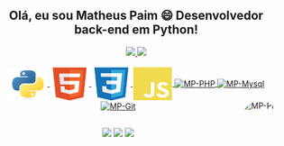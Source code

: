 <div align="center"> 
  <h2>
    Olá, eu sou Matheus Paim 😄 Desenvolvedor back-end em Python! 
  </h2>
</div>
<div align="center">
  <a href="https://github.com/matheuspaiim">
  <img height="180em" src="https://github-readme-stats.vercel.app/api?username=matheuspaiim&show_icons=true&theme=dark&include_all_commits=true&count_private=true"/>
  <img height="180em" src="https://github-readme-stats.vercel.app/api/top-langs/?username=matheuspaiim&layout=compact&langs_count=7&theme=dark"/>
</div>
<div style="display: inline_block" align="center"><br>
  <img align="center" alt="MP-Python" height="60" width="70" src="https://raw.githubusercontent.com/devicons/devicon/master/icons/python/python-original.svg">
  <img align="center" alt="MP-HTML" height="60" width="70" src="https://raw.githubusercontent.com/devicons/devicon/master/icons/html5/html5-original.svg">
  <img align="center" alt="MP-CSS" height="60" width="70" src="https://raw.githubusercontent.com/devicons/devicon/master/icons/css3/css3-original.svg">
  <img align="center" alt="MP-Js" height="60" width="70" src="https://raw.githubusercontent.com/devicons/devicon/master/icons/javascript/javascript-plain.svg"> 
  <img align="center" alt="MP-PHP" height="100" width="120" src="https://cdn.jsdelivr.net/gh/devicons/devicon/icons/php/php-plain.svg">
  <img align="center" alt="MP-Mysql" height="100" width="120" src="https://cdn.jsdelivr.net/gh/devicons/devicon/icons/mysql/mysql-original-wordmark.svg">
  <img align="center" alt="MP-Git" height="100" width="120" src="https://cdn.jsdelivr.net/gh/devicons/devicon/icons/git/git-plain-wordmark.svg">
  <img align="right" alt="MP-Pic" height="150" style="border-radius:50px;" src="https://media2.giphy.com/media/h2XN6Ug0yTgCehJxjo/giphy.gif?cid=790b7611f50995bbc109575ca33349a590c2d755bb121aa2&rid=giphy.gif&ct=s">
</div>
  
  ##
 
<div align="center"> 
    <a href="https://instagram.com/matheuspaiim" target="_blank"><img src="https://img.shields.io/badge/-Instagram-%23E4405F?style=for-the-badge&logo=instagram&logoColor=white" target="_blank"></a>
  <a href = "mailto:matheuspaim.ds@gmail.com"><img src="https://img.shields.io/badge/-Gmail-%23333?style=for-the-badge&logo=gmail&logoColor=white" target="_blank"></a>
  <a href="https://www.linkedin.com/in/matheuspaim-ds/" target="_blank"><img src="https://img.shields.io/badge/-LinkedIn-%230077B5?style=for-the-badge&logo=linkedin&logoColor=white" target="_blank"></a> 
  
</div>
